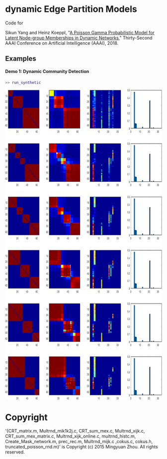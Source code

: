 # dynamic Edge Partition Models

Code for 

Sikun Yang and Heinz Koeppl, "[A Poisson Gamma Probabilistic Model for Latent Node-group Memberships in Dynamic Networks](https://arxiv.org/pdf/1805.11054.pdf)," Thirty-Second AAAI Conference on Artificial Intelligence (AAAI), 2018.

## Examples

#### Demo 1: Dynamic Community Detection 

```Matlab
>> run_synthetic
``` 
<a href="url"><img src="https://github.com/stephenyang/dynamic-Edge-Partition-Models/blob/master/sythetic_dynamic_network.png" align="center" height="1000" width="800"></a>

# Copyright

'{CRT_matrix.m, Multrnd_mik1k2j.c, CRT_sum_mex.c, Multrnd_xijk.c, CRT_sum_mex_matrix.c, Multrnd_xijk_online.c, multrnd_histc.m, Create_Mask_network.m, prec_rec.m, Multrnd_mijk.c ,cokus.c, cokus.h, truncated_poisson_rnd.m}' is Copyright (c) 2015 Mingyuan Zhou. All rights reserved. 
